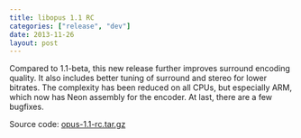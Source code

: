 ```yaml
---
title: libopus 1.1 RC
categories: ["release", "dev"]
date: 2013-11-26
layout: post
---
```


Compared to 1.1-beta, this new release further improves surround encoding quality.
It also includes better tuning of surround and stereo for lower bitrates.
The complexity has been reduced on all CPUs, but especially ARM, which now has
Neon assembly for the encoder. At last, there are a few bugfixes.

Source code: [opus-1.1-rc.tar.gz](http://downloads.xiph.org/releases/opus/opus-1.1-rc.tar.gz)
